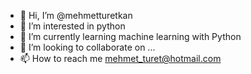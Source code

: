 - 👋 Hi, I’m @mehmetturetkan
- 👀 I’m interested in python
- 🌱 I’m currently learning machine learning with Python
- 💞️ I’m looking to collaborate on ...
- 📫 How to reach me mehmet_turet@hotmail.com

<!---
mehmetturetkan/mehmetturetkan is a ✨ special ✨ repository because its `README.md` (this file) appears on your GitHub profile.
You can click the Preview link to take a look at your changes.
--->
